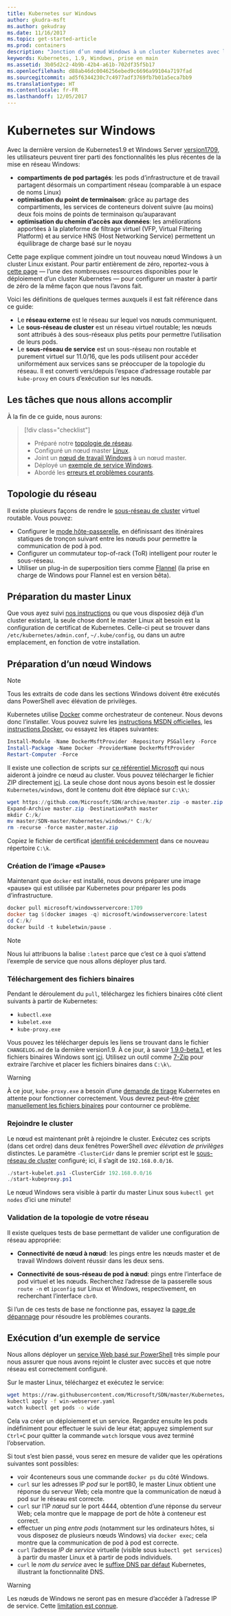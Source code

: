 ```yaml
---
title: Kubernetes sur Windows
author: gkudra-msft
ms.author: gekudray
ms.date: 11/16/2017
ms.topic: get-started-article
ms.prod: containers
description: "Jonction d’un nœud Windows à un cluster Kubernetes avec la version bêta1.9."
keywords: Kubernetes, 1.9, Windows, prise en main
ms.assetid: 3b05d2c2-4b9b-42b4-a61b-702df35f5b17
ms.openlocfilehash: d88ab46dc0046256ebed9c6696a99104a7197fad
ms.sourcegitcommit: ad5f6344230c7c4977adf3769fb7b01a5eca7bb9
ms.translationtype: HT
ms.contentlocale: fr-FR
ms.lasthandoff: 12/05/2017
---
```

# <a name="kubernetes-on-windows"></a>Kubernetes sur Windows #
Avec la dernière version de Kubernetes1.9 et Windows Server [version1709](https://docs.microsoft.com/en-us/windows-server/get-started/whats-new-in-windows-server-1709#networking), les utilisateurs peuvent tirer parti des fonctionnalités les plus récentes de la mise en réseau Windows:

  - **compartiments de pod partagés**: les pods d’infrastructure et de travail partagent désormais un compartiment réseau (comparable à un espace de noms Linux)
  - **optimisation du point de terminaison**: grâce au partage des compartiments, les services de conteneurs doivent suivre (au moins) deux fois moins de points de terminaison qu’auparavant
  - **optimisation du chemin d’accès aux données**: les améliorations apportées à la plateforme de filtrage virtuel (VFP, Virtual Filtering Platform) et au service HNS (Host Networking Service) permettent un équilibrage de charge basé sur le noyau


Cette page explique comment joindre un tout nouveau nœud Windows à un cluster Linux existant. Pour partir entièrement de zéro, reportez-vous à [cette page](./creating-a-linux-master.md) &mdash; l’une des nombreuses ressources disponibles pour le déploiement d’un cluster Kubernetes &mdash; pour configurer un master à partir de zéro de la même façon que nous l’avons fait.


<a name="definitions"></a> Voici les définitions de quelques termes auxquels il est fait référence dans ce guide:

  - Le **réseau externe** est le réseau sur lequel vos nœuds communiquent.
  - <a name="cluster-subnet-def"></a>Le **sous-réseau de cluster** est un réseau virtuel routable; les nœuds sont attribués à des sous-réseaux plus petits pour permettre l’utilisation de leurs pods.
  - Le **sous-réseau de service** est un sous-réseau non routable et purement virtuel sur 11.0/16, que les pods utilisent pour accéder uniformément aux services sans se préoccuper de la topologie du réseau. Il est converti vers/depuis l’espace d’adressage routable par `kube-proxy` en cours d’exécution sur les nœuds.


## <a name="what-we-will-accomplish"></a>Les tâches que nous allons accomplir ##
À la fin de ce guide, nous aurons:

> [!div class="checklist"]  
> * Préparé notre [topologie de réseau](#network-topology).  
> * Configuré un nœud master [Linux](#preparing-the-linux-master).  
> * Joint un [nœud de travail Windows](#preparing-a-windows-node) à un nœud master.  
> * Déployé un [exemple de service Windows](#running-a-sample-service).  
> * Abordé les [erreurs et problèmes courants](./common-problems.md).  


## <a name="network-topology"></a>Topologie du réseau ##
Il existe plusieurs façons de rendre le [sous-réseau de cluster](#cluster-subnet-def) virtuel routable. Vous pouvez:

  - Configurer le [mode hôte-passerelle](./configuring-host-gateway-mode.md), en définissant des itinéraires statiques de tronçon suivant entre les nœuds pour permettre la communication de pod à pod.
  - Configurer un commutateur top-of-rack (ToR) intelligent pour router le sous-réseau.
  - Utiliser un plug-in de superposition tiers comme [Flannel](https://coreos.com/flannel/docs/latest/kubernetes.html) (la prise en charge de Windows pour Flannel est en version bêta).


## <a name="preparing-the-linux-master"></a>Préparation du master Linux ##
Que vous ayez suivi [nos instructions](./creating-a-linux-master.md) ou que vous disposiez déjà d’un cluster existant, la seule chose dont le master Linux ait besoin est la configuration de certificat de Kubernetes. Celle-ci peut se trouver dans `/etc/kubernetes/admin.conf`, `~/.kube/config`, ou dans un autre emplacement, en fonction de votre installation.


## <a name="preparing-a-windows-node"></a>Préparation d’un nœud Windows ##
> [!Note]  
> Tous les extraits de code dans les sections Windows doivent être exécutés dans PowerShell avec élévation de privilèges.

Kubernetes utilise [Docker](https://www.docker.com/) comme orchestrateur de conteneur. Nous devons donc l’installer. Vous pouvez suivre les [instructions MSDN officielles](virtualization/windowscontainers/manage-docker/configure-docker-daemon.md#install-docker), les [instructions Docker](https://store.docker.com/editions/enterprise/docker-ee-server-windows), ou essayez les étapes suivantes:

```powershell
Install-Module -Name DockerMsftProvider -Repository PSGallery -Force
Install-Package -Name Docker -ProviderName DockerMsftProvider
Restart-Computer -Force
```

Il existe une collection de scripts sur [ce référentiel Microsoft](https://github.com/Microsoft/SDN) qui nous aideront à joindre ce nœud au cluster. Vous pouvez télécharger le fichier ZIP directement [ici](https://github.com/Microsoft/SDN/archive/master.zip). La seule chose dont nous ayons besoin est le dossier `Kubernetes/windows`, dont le contenu doit être déplacé sur `C:\k\`:

```powershell
wget https://github.com/Microsoft/SDN/archive/master.zip -o master.zip
Expand-Archive master.zip -DestinationPath master
mkdir C:/k/
mv master/SDN-master/Kubernetes/windows/* C:/k/
rm -recurse -force master,master.zip
```

Copiez le fichier de certificat [identifié précédemment](#preparing-the-linux-master) dans ce nouveau répertoire `C:\k`.


### <a name="creating-the-pause-image"></a>Création de l’image «Pause» ###
Maintenant que `docker` est installé, nous devons préparer une image «pause» qui est utilisée par Kubernetes pour préparer les pods d’infrastructure.

```powershell
docker pull microsoft/windowsservercore:1709
docker tag $(docker images -q) microsoft/windowsservercore:latest
cd C:/k/
docker build -t kubeletwin/pause .
```

> [!Note]  
> Nous lui attribuons la balise `:latest` parce que c’est ce à quoi s’attend l’exemple de service que nous allons déployer plus tard.


### <a name="downloading-binaries"></a>Téléchargement des fichiers binaires ###
Pendant le déroulement du `pull`, téléchargez les fichiers binaires côté client suivants à partir de Kubernetes:

  - `kubectl.exe`
  - `kubelet.exe`
  - `kube-proxy.exe`

Vous pouvez les télécharger depuis les liens se trouvant dans le fichier `CHANGELOG.md` de la dernière version1.9. À ce jour, à savoir [1.9.0-beta.1](https://github.com/kubernetes/kubernetes/releases/tag/v1.9.0-beta.1), et les fichiers binaires Windows sont [ici](https://dl.k8s.io/v1.9.0-beta.1/kubernetes-node-windows-amd64.tar.gz). Utilisez un outil comme [7-Zip](http://www.7-zip.org/) pour extraire l’archive et placer les fichiers binaires dans `C:\k\`.

> [!Warning]  
> À ce jour, `kube-proxy.exe` a besoin d’une [demande de tirage](https://github.com/kubernetes/kubernetes/pull/56529) Kubernetes en attente pour fonctionner correctement. Vous devrez peut-être [créer manuellement les fichiers binaires](./compiling-kubernetes-binaries.md) pour contourner ce problème.


### <a name="joining-the-cluster"></a>Rejoindre le cluster ###
Le nœud est maintenant prêt à rejoindre le cluster. Exécutez ces scripts (dans cet ordre) dans deux fenêtres PowerShell *avec élévation de privilèges* distinctes. Le paramètre `-ClusterCidr` dans le premier script est le [sous-réseau de cluster](#cluster-subnet-def) configuré; ici, il s’agit de `192.168.0.0/16`.

```powershell
./start-kubelet.ps1 -ClusterCidr 192.168.0.0/16
./start-kubeproxy.ps1
```

Le nœud Windows sera visible à partir du master Linux sous `kubectl get nodes` d’ici une minute!


### <a name="validating-your-network-topology"></a>Validation de la topologie de votre réseau ###
Il existe quelques tests de base permettant de valider une configuration de réseau appropriée:

  - **Connectivité de nœud à nœud**: les pings entre les nœuds master et de travail Windows doivent réussir dans les deux sens.

  - **Connectivité de sous-réseau de pod à nœud**: pings entre l’interface de pod virtuel et les nœuds. Recherchez l’adresse de la passerelle sous `route -n` et `ipconfig` sur Linux et Windows, respectivement, en recherchant l’interface `cbr0`.

Si l’un de ces tests de base ne fonctionne pas, essayez la [page de dépannage](./common-problems.md#network-connectivity) pour résoudre les problèmes courants.


## <a name="running-a-sample-service"></a>Exécution d’un exemple de service ##
Nous allons déployer un [service Web basé sur PowerShell](https://github.com/Microsoft/SDN/blob/master/Kubernetes/WebServer.yaml) très simple pour nous assurer que nous avons rejoint le cluster avec succès et que notre réseau est correctement configuré.


Sur le master Linux, téléchargez et exécutez le service:

```bash
wget https://raw.githubusercontent.com/Microsoft/SDN/master/Kubernetes/WebServer.yaml -O win-webserver.yaml
kubectl apply -f win-webserver.yaml
watch kubectl get pods -o wide
```

Cela va créer un déploiement et un service. Regardez ensuite les pods indéfiniment pour effectuer le suivi de leur état; appuyez simplement sur `Ctrl+C` pour quitter la commande `watch` lorsque vous avez terminé l’observation.


Si tout s’est bien passé, vous serez en mesure de valider que les opérations suivantes sont possibles:

  - voir 4conteneurs sous une commande `docker ps` du côté Windows.
  - `curl` sur les adresses IP *pod* sur le port80, le master Linux obtient une réponse du serveur Web; cela montre que la communication de nœud à pod sur le réseau est correcte.
  - `curl` sur l’IP *nœud* sur le port 4444, obtention d’une réponse du serveur Web; cela montre que le mappage de port de hôte à conteneur est correct.
  - effectuer un ping *entre pods* (notamment sur les ordinateurs hôtes, si vous disposez de plusieurs nœuds Windows) via `docker exec`; cela montre que la communication de pod à pod est correcte.
  - `curl` l’adresse *IP de service* virtuelle (visible sous `kubectl get services`) à partir du master Linux et à partir de pods individuels.
  - `curl` le *nom du service* avec le [suffixe DNS par défaut](https://kubernetes.io/docs/concepts/services-networking/dns-pod-service/#services) Kubernetes, illustrant la fonctionnalité DNS.

> [!Warning]  
> Les nœuds de Windows ne seront pas en mesure d’accéder à l’adresse IP de service. Cette [limitation est connue](./common-problems.md#common-windows-errors).
